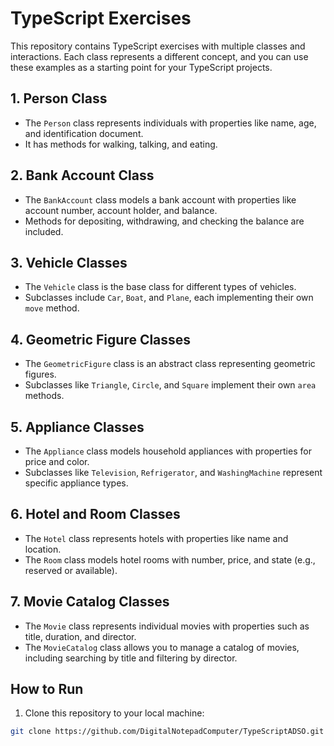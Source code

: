 # TypeScript Exercises

This repository contains TypeScript exercises with multiple classes and interactions. Each class represents a different concept, and you can use these examples as a starting point for your TypeScript projects.

## 1. Person Class

- The `Person` class represents individuals with properties like name, age, and identification document.
- It has methods for walking, talking, and eating.

## 2. Bank Account Class

- The `BankAccount` class models a bank account with properties like account number, account holder, and balance.
- Methods for depositing, withdrawing, and checking the balance are included.

## 3. Vehicle Classes

- The `Vehicle` class is the base class for different types of vehicles.
- Subclasses include `Car`, `Boat`, and `Plane`, each implementing their own `move` method.

## 4. Geometric Figure Classes

- The `GeometricFigure` class is an abstract class representing geometric figures.
- Subclasses like `Triangle`, `Circle`, and `Square` implement their own `area` methods.

## 5. Appliance Classes

- The `Appliance` class models household appliances with properties for price and color.
- Subclasses like `Television`, `Refrigerator`, and `WashingMachine` represent specific appliance types.

## 6. Hotel and Room Classes

- The `Hotel` class represents hotels with properties like name and location.
- The `Room` class models hotel rooms with number, price, and state (e.g., reserved or available).

## 7. Movie Catalog Classes

- The `Movie` class represents individual movies with properties such as title, duration, and director.
- The `MovieCatalog` class allows you to manage a catalog of movies, including searching by title and filtering by director.

## How to Run

1. Clone this repository to your local machine:

```bash
git clone https://github.com/DigitalNotepadComputer/TypeScriptADSO.git
